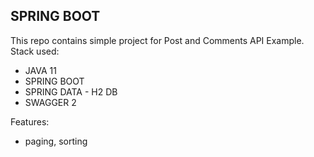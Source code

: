 ##  SPRING BOOT

This repo contains simple project for Post and Comments API Example.
Stack used: 
- JAVA 11
- SPRING BOOT
- SPRING DATA - H2 DB
- SWAGGER 2

Features:
- paging, sorting